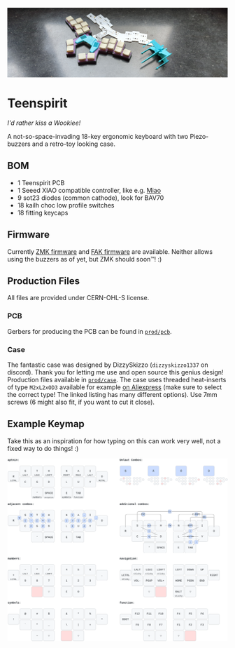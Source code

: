 ![teenspirit](https://github.com/kilipan/teenspirit/blob/main/img/beauty_pic.jpg?raw=true)

# Teenspirit
*I'd rather kiss a Wookiee!*

A not-so-space-invading 18-key ergonomic keyboard with two Piezo-buzzers and a retro-toy looking case.

## BOM
- 1 Teenspirit PCB
- 1 Seeed XIAO compatible controller, like e.g. [Miao](https://github.com/kilipan/miao)
- 9 sot23 diodes (common cathode), look for BAV70
- 18 kailh choc low profile switches
- 18 fitting keycaps

## Firmware
Currently [ZMK firmware](https://github.com/kilipan/zmk-config-teenspirit) and [FAK firmware](https://github.com/kilipan/fak-config/tree/main/keyboards/teenspirit) are available. Neither allows using the buzzers as of yet, but ZMK should soon™️! :)

## Production Files
All files are provided under CERN-OHL-S license.
### PCB
Gerbers for producing the PCB can be found in [`prod/pcb`](https://github.com/kilipan/teenspirit/tree/main/prod/pcb).

### Case
The fantastic case was designed by DizzySkizzo (`dizzyskizzo1337` on discord). Thank you for letting me use and open source this genius design!
Production files available in [`prod/case`](https://github.com/kilipan/teenspirit/tree/main/prod/case).
The case uses threaded heat-inserts of type `M2xL2xOD3` available for example [on Aliexpress](<https://de.aliexpress.com/item/1005006071488810.html>) (make sure to select the correct type! The linked listing has many different options).
Use 7mm screws (6 might also fit, if you want to cut it close).

## Example Keymap
Take this as an inspiration for how typing on this can work very well, not a fixed way to do things! :)

![example keymap](https://github.com/kilipan/teenspirit/blob/main/img/keymap.svg?raw=true)
